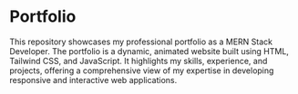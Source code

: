 # Portfolio
This repository showcases my professional portfolio as a MERN Stack Developer. The portfolio is a dynamic, animated website built using HTML, Tailwind CSS, and JavaScript. It highlights my skills, experience, and projects, offering a comprehensive view of my expertise in developing responsive and interactive web applications.
